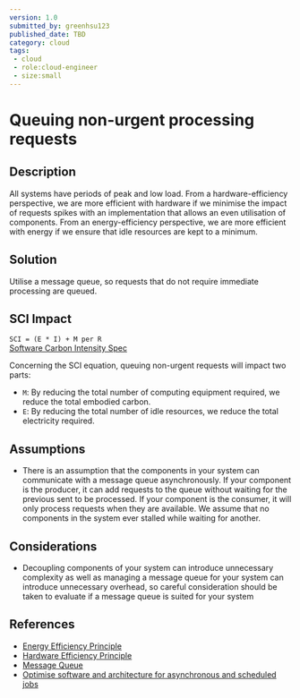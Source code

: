 ```yaml
---
version: 1.0
submitted_by: greenhsu123
published_date: TBD
category: cloud
tags: 
 - cloud
 - role:cloud-engineer
 - size:small
---
```


# Queuing non-urgent processing requests

## Description

All systems have periods of peak and low load. From a hardware-efficiency perspective, we are more efficient with hardware if we minimise the impact of requests spikes with an implementation that allows an even utilisation of components. From an energy-efficiency perspective, we are more efficient with energy if we ensure that idle resources are kept to a minimum. 

## Solution

Utilise a message queue, so requests that do not require immediate processing are queued. 

## SCI Impact

`SCI = (E * I) + M per R`  
[Software Carbon Intensity Spec](https://github.com/Green-Software-Foundation/software_carbon_intensity)

Concerning the SCI equation, queuing non-urgent requests will impact two parts:

- `M`: By reducing the total number of computing equipment required, we reduce the total embodied carbon.
- `E`: By reducing the total number of idle resources, we reduce the total electricity required.

## Assumptions
- There is an assumption that the components in your system can communicate with a message queue asynchronously. If your component is the producer, it can add requests to the queue without waiting for the previous sent to be processed. If your component is the consumer, it will only process requests when they are available. We assume that no components in the system ever stalled while waiting for another. 


## Considerations
- Decoupling components of your system can introduce unnecessary complexity as well as managing a message queue for your system can introduce unnecessary overhead, so careful consideration should be taken to evaluate if a message queue is suited for your system


## References
- [Energy Efficiency Principle](https://learn.greensoftware.foundation/practitioner/energy-efficiency)
- [Hardware Efficiency Principle](https://learn.greensoftware.foundation/practitioner/hardware-efficiency/)
- [Message Queue](https://aws.amazon.com/message-queue/)
- [Optimise software and architecture for asynchronous and scheduled jobs](https://docs.aws.amazon.com/wellarchitected/latest/sustainability-pillar/optimize-software-and-architecture-for-asynchronous-and-scheduled-jobs.html)
